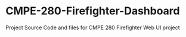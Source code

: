 # CMPE-280-Firefighter-Dashboard
Project Source Code and files for CMPE 280 Firefighter Web UI project
